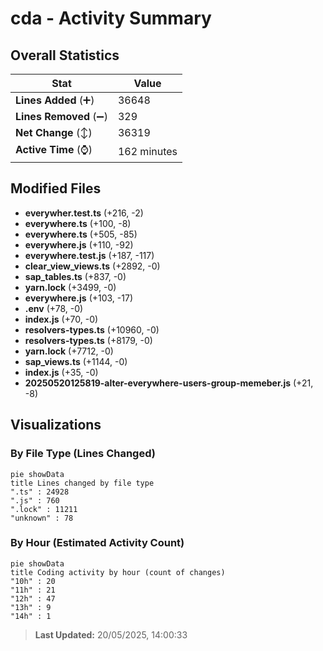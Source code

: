 # cda - Activity Summary 

## Overall Statistics

| Stat                   | Value                                                             |
| ---------------------- | ----------------------------------------------------------------- |
| **Lines Added** (➕)   | 36648                                          |
| **Lines Removed** (➖) | 329                                        |
| **Net Change** (↕)    | 36319                |
| **Active Time** (⌚)   | 162 minutes |


## Modified Files
- **everywher.test.ts** (+216, -2)
- **everywhere.ts** (+100, -8)
- **everywhere.ts** (+505, -85)
- **everywhere.js** (+110, -92)
- **everywhere.test.js** (+187, -117)
- **clear_view_views.ts** (+2892, -0)
- **sap_tables.ts** (+837, -0)
- **yarn.lock** (+3499, -0)
- **everywhere.js** (+103, -17)
- **.env** (+78, -0)
- **index.js** (+70, -0)
- **resolvers-types.ts** (+10960, -0)
- **resolvers-types.ts** (+8179, -0)
- **yarn.lock** (+7712, -0)
- **sap_views.ts** (+1144, -0)
- **index.js** (+35, -0)
- **20250520125819-alter-everywhere-users-group-memeber.js** (+21, -8)

## Visualizations

### By File Type (Lines Changed)

```mermaid
pie showData
title Lines changed by file type
".ts" : 24928
".js" : 760
".lock" : 11211
"unknown" : 78
```

### By Hour (Estimated Activity Count)

```mermaid
pie showData
title Coding activity by hour (count of changes)
"10h" : 20
"11h" : 21
"12h" : 47
"13h" : 9
"14h" : 1
```


> **Last Updated:** 20/05/2025, 14:00:33